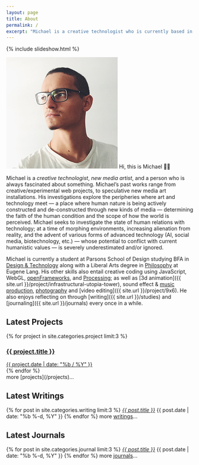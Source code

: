 ```yaml
---
layout: page
title: About
permalink: /
excerpt: "Michael is a creative technologist who is currently based in New York. He focuses in new media art installations, as well as interaction design."
---
```


{% include slideshow.html %}

<p><img src="assets/img/head.jpg" id="portrait" alt="" /> Hi, this is Michael 👋🏼</p>

Michael is a *creative technologist*, *new media artist*, and a person who is always fascinated about something. Michael’s past works range from creative/experimental web projects, to speculative new media art installations. His investigations explore the peripheries where art and technology meet — a place where human nature is being actively constructed and de-constructed through new kinds of media — determining the faith of the human condition and the scope of how the world is perceived. Michael seeks to investigate the state of human relations with technology; at a time of morphing environments, increasing alienation from reality, and the advent of various forms of advanced technology (AI, social media, biotechnology, etc.) — whose potential to conflict with current humanistic values — is severely underestimated and/or ignored.

Michael is currently a student at Parsons School of Design studying BFA in [Design & Technology](http://www.newschool.edu/parsons/bfa-design-technology/) along with a Liberal Arts degree in [Philosophy](http://www.newschool.edu/lang/philosophy/) at Eugene Lang. His other skills also entail creative coding using JavaScript, WebGL, [openFrameworks](http://openframeworks.cc/), and [Processing](https://processing.org/); as well as [3d animation]({{ site.url }}/project/infrastructural-utopia-tower), sound effect & [music production](https://soundcloud.com/mixania), [photography](https://www.flickr.com/photos/mixania) and [video editing]({{ site.url }}/project/9x6). He also enjoys reflecting on through [writing]({{ site.url }}/studies) and [journaling]({{ site.url }}/journals) every once in a while.

## Latest Projects
<div class="container">
	{% for project in site.categories.project limit:3 %}
		<a href="{{ project.url | prepend: site.baseurl }}">
			<div class="tile" style="background-image: url('{{ project.image }}');">
				<div class="tile-wrapper">
					<h3>{{ project.title }}</h3>
					<span class="post-meta">{{ project.date | date: "%b / %Y" }}</span>
					<!-- <span class="post-medium">{{ project.medium}}</span> -->
				</div>
			</div>
		</a>
	{% endfor %}
</div>
more [projects](/projects)...

## Latest Writings
{% for post in site.categories.writing limit:3  %}
  <i class="post-list-title"><a href="{{ post.url | prepend: site.baseurl }}">{{ post.title }}</a></i>
  <span class="post-meta">{{ post.date | date: "%b %-d, %Y" }}</span>
{% endfor %}
more [writings](/writing)...

## Latest Journals
{% for post in site.categories.journal limit:3  %}
  <i class="post-list-title"><a href="{{ post.url | prepend: site.baseurl }}">{{ post.title }}</a></i>
  <span class="post-meta">{{ post.date | date: "%b %-d, %Y" }}</span>
{% endfor %}
more [journals](/journals)...

